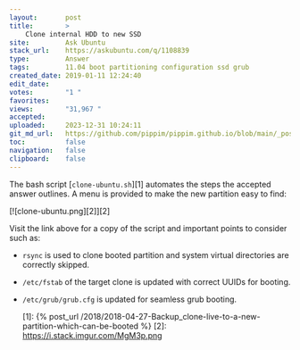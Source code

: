 ```yaml
---
layout:       post
title:        >
    Clone internal HDD to new SSD
site:         Ask Ubuntu
stack_url:    https://askubuntu.com/q/1108839
type:         Answer
tags:         11.04 boot partitioning configuration ssd grub
created_date: 2019-01-11 12:24:40
edit_date:    
votes:        "1 "
favorites:    
views:        "31,967 "
accepted:     
uploaded:     2023-12-31 10:24:11
git_md_url:   https://github.com/pippim/pippim.github.io/blob/main/_posts/2019/2019-01-11-Clone-internal-HDD-to-new-SSD.md
toc:          false
navigation:   false
clipboard:    false
---
```


The bash script [`clone-ubuntu.sh`][1] automates the steps the accepted answer outlines. A menu is provided to make the new partition easy to find:


[![clone-ubuntu.png][2]][2]

Visit the link above for a copy of the script and important points to consider such as:

- `rsync` is used to clone booted partition and system virtual directories are correctly skipped.
- `/etc/fstab` of the target clone is updated with correct UUIDs for booting.
- `/etc/grub/grub.cfg` is updated for seamless grub booting.


  [1]: {% post_url /2018/2018-04-27-Backup_clone-live-to-a-new-partition-which-can-be-booted %}
  [2]: https://i.stack.imgur.com/MgM3p.png
